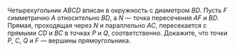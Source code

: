Четырехугольник $ABCD$ вписан в окружность с диаметром $BD$. 
Пусть $F$ симметрично $A$ относительно $BD$, а $N$ — точка пересечения $AF$ и $BD$. 
Прямая, проходящая через $N$ и параллельно $AC$, пересекается с прямыми 
$CD$ и $BC$ в точках $P$ и $Q$, соответственно. 
Докажите, что точки $P$, $C$, $Q$ и $F$ — вершины прямоугольника.